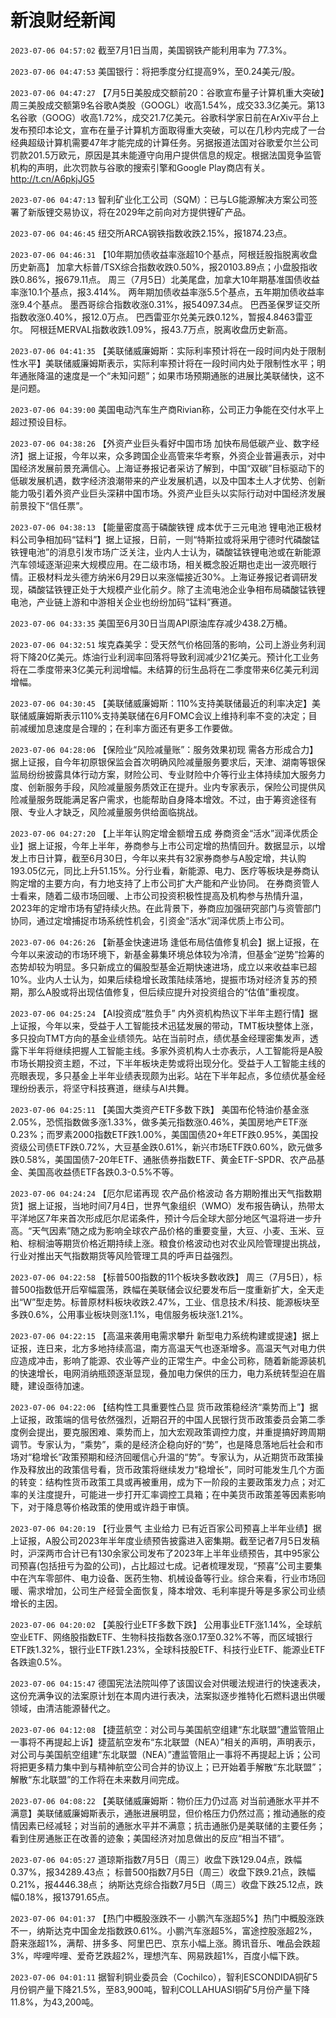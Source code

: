 # 新浪财经新闻
`2023-07-06 04:57:02` 截至7月1日当周，美国钢铁产能利用率为 77.3%。

`2023-07-06 04:47:53` 美国银行：将把季度分红提高9%，至0.24美元/股。

`2023-07-06 04:47:27` 【7月5日美股成交额前20：谷歌宣布量子计算机重大突破】周三美股成交额第9名谷歌A类股（GOOGL）收高1.54%，成交33.3亿美元。第13名谷歌（GOOG）收高1.72%，成交21.7亿美元。谷歌科学家日前在ArXiv平台上发布预印本论文，宣布在量子计算机方面取得重大突破，可以在几秒内完成了一台经典超级计算机需要47年才能完成的计算任务。另据报道法国对谷歌爱尔兰公司罚款201.5万欧元，原因是其未能遵守向用户提供信息的规定。根据法国竞争监管机构的声明，此次罚款与谷歌的搜索引擎和Google Play商店有关。http://t.cn/A6pkjJG5

`2023-07-06 04:47:13` 智利矿业化工公司（SQM）：已与LG能源解决方案公司签署了新版锂交易协议，将在2029年之前向对方提供锂矿产品。

`2023-07-06 04:46:45` 纽交所ARCA钢铁指数收跌2.15%，报1874.23点。

`2023-07-06 04:46:31` 【10年期加债收益率涨超10个基点，阿根廷股指脱离收盘历史新高】
加拿大标普/TSX综合指数收跌0.50%，报20103.89点；小盘股指收跌0.86%，报679.11点。
周三（7月5日）北美尾盘，加拿大10年期基准国债收益率涨10.1个基点，报3.414%。
两年期加债收益率涨5.5个基点，五年期加债收益率涨9.4个基点。
墨西哥综合指数收涨0.31%，报54097.34点。
巴西圣保罗证交所指数收涨0.40%，报12.0万点。
巴西雷亚尔兑美元跌0.12%，暂报4.8463雷亚尔。
阿根廷MERVAL指数收跌1.09%，报43.7万点，脱离收盘历史新高。

`2023-07-06 04:41:35` 【美联储威廉姆斯：实际利率预计将在一段时间内处于限制性水平】美联储威廉姆斯表示，实际利率预计将在一段时间内处于限制性水平；明年通胀降温的速度是一个“未知问题”；如果市场预期通胀的进展比美联储快，这不是问题。

`2023-07-06 04:39:00` 美国电动汽车生产商Rivian称，公司正力争能在交付水平上超过预设目标。

`2023-07-06 04:38:26` 【外资产业巨头看好中国市场 加快布局低碳产业、数字经济】据上证报，今年以来，众多跨国企业高管来华考察，外资企业普遍表示，对中国经济发展前景充满信心。上海证券报记者采访了解到，中国“双碳”目标驱动下的低碳发展机遇，数字经济浪潮带来的产业发展机遇，以及中国本土人才优势、创新能力吸引着外资产业巨头深耕中国市场。外资产业巨头以实际行动对中国经济发展前景投下“信任票”。

`2023-07-06 04:38:13` 【能量密度高于磷酸铁锂 成本优于三元电池 锂电池正极材料公司争相加码“锰料”】据上证报，日前，一则“特斯拉或将采用宁德时代磷酸锰铁锂电池”的消息引发市场广泛关注，业内人士认为，磷酸锰铁锂电池或在新能源汽车领域逐渐迎来大规模应用。在二级市场，相关概念股近期也走出一波亮眼行情。正极材料龙头德方纳米6月29日以来涨幅接近30%。上海证券报记者调研发现，磷酸锰铁锂正处于大规模产业化前夕。除了主流电池企业争相布局磷酸锰铁锂电池，产业链上游和中游相关企业也纷纷加码“锰料”赛道。

`2023-07-06 04:33:35` 美国至6月30日当周API原油库存减少438.2万桶。

`2023-07-06 04:32:51` 埃克森美孚：受天然气价格回落的影响，公司上游业务利润将下降20亿美元。炼油行业利润率回落将导致利润减少21亿美元。预计化工业务将在二季度带来3亿美元利润增幅。未结算的衍生品将在二季度带来6亿美元利润增幅。

`2023-07-06 04:30:45` 【美联储威廉姆斯：110%支持美联储最近的利率决定】美联储威廉姆斯表示110%支持美联储在6月FOMC会议上维持利率不变的决定；目前减缓加息速度是合理的；在利率方面还有更多工作要做。

`2023-07-06 04:28:06` 【保险业“风险减量账”：服务效果初现 需各方形成合力】据上证报，自今年初原银保监会首次明确风险减量服务要求后，天津、湖南等银保监局纷纷披露具体行动方案，财险公司、专业财险中介等行业主体持续加大服务力度、创新服务手段，风险减量服务质效正在提升。业内专家表示，保险公司提供风险减量服务既能满足客户需求，也能帮助自身降本增效。不过，由于筹资途径有限、专业人才缺乏，风险减量服务供给面临挑战。

`2023-07-06 04:27:20` 【上半年认购定增金额增五成 券商资金“活水”润泽优质企业】据上证报，今年上半年，券商参与上市公司定增的热情回升。数据显示，以增发上市日计算，截至6月30日，今年以来共有32家券商参与A股定增，共认购193.05亿元，同比上升51.15%。分行业看，新能源、电力、医疗等板块是券商认购定增的主要方向，有力地支持了上市公司扩大产能和产业协同。 在券商资管人士看来，随着二级市场回暖、上市公司投资积极性提高及机构参与热情升温，2023年的定增市场有望持续火热。在此背景下，券商应加强研究部门与资管部门协同，通过定增捕捉市场系统性机会，引资金“活水”润泽优质上市公司。

`2023-07-06 04:26:26` 【新基金快速进场 逢低布局估值修复机会】据上证报，在今年以来波动的市场环境下，新基金募集环境总体较为冷清，但基金“逆势”捡筹的态势却较为明显。多只新成立的偏股型基金近期快速进场，成立以来收益率已超10%。业内人士认为，如果后续稳增长政策陆续落地，提振市场对经济复苏的预期，那么A股或将出现估值修复，但后续应提升对投资组合的“估值”重视度。

`2023-07-06 04:25:24` 【AI投资成“胜负手” 内外资机构热议下半年主题行情】据上证报，今年以来，受益于人工智能技术迅猛发展的带动，TMT板块整体上涨，多只投向TMT方向的基金业绩领先。站在当前时点，绩优基金经理密集发声，透露下半年将继续把握人工智能主线。多家外资机构人士亦表示，人工智能将是A股市场长期投资主题，不过，下半年板块走势或将出现分化。受益于人工智能主线的亮眼表现，多只基金上半年业绩表现颇为出彩。站在下半年起点，多位绩优基金经理纷纷表示，将坚守科技赛道，继续与AI共舞。

`2023-07-06 04:25:11` 【美国大类资产ETF多数下跌】 美国布伦特油价基金涨2.05%，恐慌指数做多涨1.33%，做多美元指数涨0.46%，美国房地产ETF涨0.23%；而罗素2000指数ETF跌1.00%，美国国债20+年ETF跌0.95%，美国投资级公司债ETF跌0.72%，大豆基金跌0.61%，新兴市场ETF跌0.60%，欧元做多跌0.58%，美国国债7-20年ETF、通胀债券指数ETF、黄金ETF-SPDR、农产品基金、美国高收益债ETF各跌0.3-0.5%不等。

`2023-07-06 04:24:24` 【厄尔尼诺再现 农产品价格波动 各方期盼推出天气指数期货】据上证报，当地时间7月4日，世界气象组织（WMO）发布报告确认，热带太平洋地区7年来首次形成厄尔尼诺条件，预计今后全球大部分地区气温将进一步升高。“天气因素”随之成为影响全球农产品价格的重要变量，大豆、小麦、玉米、豆粕、棕榈油等期货价格近期持续上涨。粮食价格波动也对农业风险管理提出挑战，行业对推出天气指数期货等风险管理工具的呼声日益强烈。

`2023-07-06 04:22:58` 【标普500指数的11个板块多数收跌】 周三（7月5日），标普500指数低开后窄幅震荡，跌幅在美联储会议纪要发布后一度重新扩大，全天走出“W”型走势。标普原材料板块收跌2.47%，工业、信息技术/科技、能源板块至多跌0.6%，公用事业板块则涨1.1%，电信服务板块涨1.21%。

`2023-07-06 04:22:15` 【高温来袭用电需求攀升 新型电力系统构建或提速】据上证报，连日来，北方多地持续高温，南方高温天气也逐渐增多。高温天气对电力供应造成冲击，影响了能源、农业等产业的正常生产。中金公司称，随着新能源装机的快速增长，电网消纳瓶颈逐渐显现，叠加电力保供的压力，电力系统转型迫在眉睫，建设亟待加速。

`2023-07-06 04:22:06` 【结构性工具重要性凸显 货币政策稳经济“乘势而上”】据上证报，政策端的信号依然强烈，近期召开的中国人民银行货币政策委员会第二季度例会提出，要克服困难、乘势而上，加大宏观政策调控力度，并重提搞好跨周期调节。专家认为，“乘势”，乘的是经济企稳向好的“势”，也是降息落地后社会和市场对“稳增长”政策预期和经济回暖信心升温的“势”。专家认为，从近期货币政策操作及释放出的政策信号看，货币政策将继续发力“稳增长”，同时可能发生几个方面的转变：结构性货币政策工具或再被重用，成为下一阶段的主要政策发力点；对汇率的关注度提升，可能进一步打开汇率调控工具箱；在中美货币政策差等因素影响下，对于降息等价格政策的使用或许趋于审慎。

`2023-07-06 04:20:19` 【行业景气 主业给力 已有近百家公司预喜上半年业绩】据上证报，A股公司2023年半年度业绩预告披露进入密集期。截至记者7月5日发稿时，沪深两市合计已有130余家公司发布了2023年上半年业绩预告，其中95家公司预喜(包括扭亏为盈的公司)，占比超过七成。记者梳理发现，“预喜”公司主要集中在汽车零部件、电力设备、医药生物、机械设备等行业。综合来看，行业市场回暖、需求增加，公司生产经营全面恢复，降本增效、毛利率提升等是多家公司业绩增长的主因。

`2023-07-06 04:20:02` 【美股行业ETF多数下跌】 公用事业ETF涨1.14%，全球航空业ETF、网络股指数ETF、生物科技指数各涨0.17至0.32%不等，而区域银行ETF跌1.32%，银行业ETF跌1.23%，全球科技股ETF、科技行业ETF、能源业ETF各跌逾0.5%。

`2023-07-06 04:15:47` 德国宪法法院叫停了该国议会对供暖法规进行的快速表决，这份充满争议的法案原计划在本周内进行表决，法案拟逐步推特化石燃料退出供暖领域，由清洁能源替代之。

`2023-07-06 04:12:08` 【捷蓝航空：对公司与美国航空组建“东北联盟”遭监管阻止一事将不再提起上诉】捷蓝航空发布“东北联盟（NEA）”相关的声明，声明表示，对公司与美国航空组建“东北联盟（NEA）”遭监管阻止一事将不再提起上诉；公司将把更多精力集中到与精神航空公司合并的协议上；已开始着手解散“东北联盟”；解散“东北联盟”的工作将在未来数月间完成。

`2023-07-06 04:08:22` 【美联储威廉姆斯：物价压力仍过高 对当前通胀水平并不满意】美联储威廉姆斯表示，通胀进展明显，但价格压力仍然过高；推动通胀的疫情因素已经减轻；对当前的通胀水平并不满意；抗击通胀仍是美联储的主要任务；看到住房通胀正在改善的迹象；美国经济对加息做出的反应“相当不错”。

`2023-07-06 04:05:27`   道琼斯指数7月5日（周三）收盘下跌129.04点，跌幅0.37%，报34289.43点；
标普500指数7月5日（周三）收盘下跌9.21点，跌幅0.21%，报4446.38点；
纳斯达克综合指数7月5日（周三）收盘下跌25.12点，跌幅0.18%，报13791.65点。

`2023-07-06 04:01:37` 【热门中概股涨跌不一 小鹏汽车涨超5%】热门中概股涨跌不一，纳斯达克中国金龙指数跌0.61%。小鹏汽车涨超5%，富途控股涨超2%，蔚来涨超1%，满帮、拼多多、阿里巴巴、京东小幅上涨。腾讯音乐、唯品会跌超3%，哔哩哔哩、爱奇艺跌超2%，理想汽车、网易跌超1%，百度小幅下跌。

`2023-07-06 04:01:11` 据智利铜业委员会（Cochilco），智利ESCONDIDA铜矿5月份铜产量下降21.5%，至83,900吨，智利COLLAHUASI铜矿5月份产量下降11.8%，为43,200吨。

